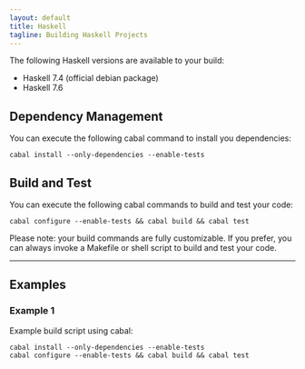 ```yaml
---
layout: default
title: Haskell
tagline: Building Haskell Projects
---
```


The following Haskell versions are available to your build:

 * Haskell 7.4 (official debian package)
 * Haskell 7.6

## Dependency Management

You can execute the following cabal command to install you dependencies:

```
cabal install --only-dependencies --enable-tests
```

## Build and Test

You can execute the following cabal commands to build and test your code:

```
cabal configure --enable-tests && cabal build && cabal test
```

Please note: your build commands are fully customizable. If you prefer, you can
always invoke a Makefile or shell script to build and test your code.

--------------------------------------------------------------------------------

## Examples

### Example 1

Example build script using cabal:

```
cabal install --only-dependencies --enable-tests
cabal configure --enable-tests && cabal build && cabal test
```
